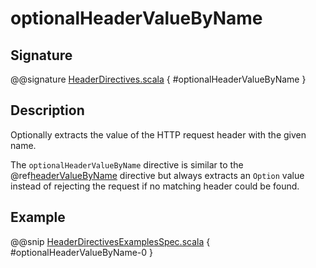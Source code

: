 # optionalHeaderValueByName

## Signature

@@signature [HeaderDirectives.scala](../../../../../../../../../akka-http/src/main/scala/akka/http/scaladsl/server/directives/HeaderDirectives.scala) { #optionalHeaderValueByName }

## Description

Optionally extracts the value of the HTTP request header with the given name.

The `optionalHeaderValueByName` directive is similar to the @ref[headerValueByName](headerValueByName.md) directive but always extracts
an `Option` value instead of rejecting the request if no matching header could be found.

## Example

@@snip [HeaderDirectivesExamplesSpec.scala]($test$/scala/docs/http/scaladsl/server/directives/HeaderDirectivesExamplesSpec.scala) { #optionalHeaderValueByName-0 }